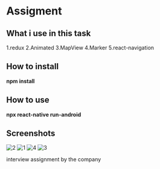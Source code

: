 # Assigment

## What i use in this task
1.redux
2.Animated
3.MapView
4.Marker
5.react-navigation


## How to install
**npm install**
## How to use
**npx react-native run-android**

## Screenshots
![2](https://github.com/Aftab-Pakistani/Assigment/assets/64377946/f0cc457f-61e1-4059-bc8b-99b2a1efbec3)
![1](https://github.com/Aftab-Pakistani/Assigment/assets/64377946/6d0f455d-1fd5-4390-ba29-faa05f512ffc)
![4](https://github.com/Aftab-Pakistani/Assigment/assets/64377946/e2d1e120-dd7a-4358-a9f6-f52856817719)
![3](https://github.com/Aftab-Pakistani/Assigment/assets/64377946/9ebab46d-c8fa-4874-bbcb-8632a5ffc656)



interview assignment by the company
